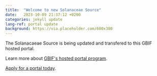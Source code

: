 ```yaml
---
title:  "Welcome to new Solanaceae Source"
date:   2023-10-09 21:37:12 +0200
categories: jekyll update
lang-ref: portal update
background: https://via.placeholder.com/600x300
---
```

The Solanacaeae Source is being updated and transfered to this GBIF hosted portal.

Learn more about [GBIF's hosted portal program](https://www.gbif.org/composition/3kQFinjwHbCGZeLb5OhwN2/gbif-hosted-portals).

[Apply for a portal today](https://www.gbif.org/composition/7zgSnALNuD1OvzanAUPG4z/hosted-portals-application-form).


